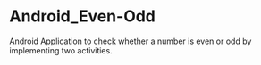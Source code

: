 # Android_Even-Odd
Android Application to check whether a number is even or odd by implementing two activities.
